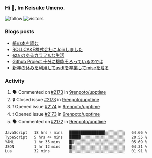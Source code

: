 ### Hi 👋, Im Keisuke Umeno.

<!--
**9renpoto/9renpoto** is a ✨ _special_ ✨ repository because its `README.md` (this file) appears on your GitHub profile.

Here are some ideas to get you started:

- 🔭 I’m currently working on ...
- 🌱 I’m currently learning ...
- 👯 I’m looking to collaborate on ...
- 🤔 I’m looking for help with ...
- 💬 Ask me about ...
- 📫 How to reach me: ...
- 😄 Pronouns: ...
- ⚡ Fun fact: ...
-->

![follow](https://img.shields.io/github/followers/9renpoto?label=Follow&style=social)
![visitors](https://komarev.com/ghpvc/?username=9renpoto&label=Profile%20views&color=0e75b6&style=flat)

### Blogs posts

<!-- BLOG-POST-LIST:START -->
- [紙の本を読む](https://9renpoto.win/entry/2024/02/25/reading-papar-book)
- [ROLLCAKE株式会社にJoinしました](https://9renpoto.win/entry/2024/02/11/join)
- [eza のあるカラフルな生活](https://9renpoto.win/entry/2024/02/01/eza)
- [Github Project 十分に機能そろっているのでは](https://9renpoto.win/entry/2024/01/14/gh-projects)
- [新年の休みを利用してasdfを卒業してmiseを触る](https://9renpoto.win/entry/2024/01/07/mise)
<!-- BLOG-POST-LIST:END -->

### Activity

<!--START_SECTION:activity-->
1. 🗣 Commented on [#2173](https://github.com/9renpoto/upptime/issues/2173#issuecomment-2041234159) in [9renpoto/upptime](https://github.com/9renpoto/upptime)
2. 🔒 Closed issue [#2173](https://github.com/9renpoto/upptime/issues/2173) in [9renpoto/upptime](https://github.com/9renpoto/upptime)
3. ❗ Opened issue [#2174](https://github.com/9renpoto/upptime/issues/2174) in [9renpoto/upptime](https://github.com/9renpoto/upptime)
4. ❗ Opened issue [#2173](https://github.com/9renpoto/upptime/issues/2173) in [9renpoto/upptime](https://github.com/9renpoto/upptime)
5. 🗣 Commented on [#2172](https://github.com/9renpoto/upptime/issues/2172#issuecomment-2041232784) in [9renpoto/upptime](https://github.com/9renpoto/upptime)
<!--END_SECTION:activity-->

<!--START_SECTION:waka-->

```txt
JavaScript   18 hrs 4 mins   ████████████████░░░░░░░░░   64.66 %
TypeScript   5 hrs 44 mins   █████░░░░░░░░░░░░░░░░░░░░   20.55 %
YAML         1 hr 35 mins    █▒░░░░░░░░░░░░░░░░░░░░░░░   05.69 %
JSON         1 hr 12 mins    █░░░░░░░░░░░░░░░░░░░░░░░░   04.31 %
Lua          32 mins         ▒░░░░░░░░░░░░░░░░░░░░░░░░   01.91 %
```

<!--END_SECTION:waka-->

